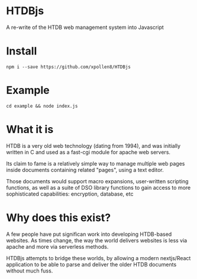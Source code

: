 # HTDBjs

A re-write of the HTDB web management system into Javascript

# Install

```
npm i --save https://github.com/xpollen8/HTDBjs
```

# Example

```
cd example && node index.js
```

# What it is

HTDB is a very old web technology (dating from 1994), and was initially written in C and used as a fast-cgi module for apache web servers.

Its claim to fame is a relatively simple way to manage multiple web pages inside documents containing related "pages", using a text editor.

Those documents would support macro expansions, user-written scripting functions, as well as a suite of DSO library functions to gain access to more sophisticated capabilities: encryption, database, etc

# Why does this exist?

A few people have put significan work into developing HTDB-based websites. As times change, the way the world delivers websites is less via apache and more via serverless methods.

HTDBjs attempts to bridge these worlds, by allowing a modern nextjs/React application to be able to parse and deliver the older HTDB documents without much fuss.
